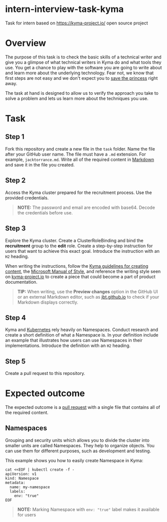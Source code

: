 # intern-interview-task-kyma
Task for intern based on https://kyma-project.io/ open source project
# Overview

The purpose of this task is to check the basic skills of a technical writer and give you a glimpse of what technical writers in Kyma do and what tools they use. You get a chance to play with the software you are going to write about and learn more about the underlying technology. Fear not, we know that first steps are not easy and we don't expect you to [save the princess](https://www.youtube.com/watch?v=5B-d3VHTdh0) right away.

The task at hand is designed to allow us to verify the approach you take to solve a problem and lets us learn more about the techniques you use.

# Task

## Step 1

Fork this repository and create a new file in the `task` folder. Name the file after your GitHub user name. The file must have a  `.md` extension. For example, `jacktorrance.md`.
Write all of the required content in [Markdown](https://www.markdowntutorial.com/) and save it in the file you created.

## Step 2

Access the Kyma cluster prepared for the recruitment process. Use the provided credentials.

>**NOTE:** The password and email are encoded with base64. Decode the credentials before use.
## Step 3

Explore the Kyma cluster. Create a ClusterRoleBinding and bind the **recruitment** group to the **edit** role. Create a step-by-step instruction for users that want to achieve this exact goal. Introduce the instruction with an `H2` heading.

When writing the instructions, follow the [Kyma guidelines for creating content](https://github.com/kyma-project/community/tree/master/guidelines/content-guidelines), the [Microsoft Manual of Style](https://docs.microsoft.com/en-us/style-guide/welcome/), and reference the writing style seen on [kyma-project.io](https://kyma-project.io/docs/) to create a piece that could become a part of product documentation.

>**TIP:** When writing, use the **Preview changes** option in the GitHub UI or an external Markdown editor, such as [jbt.github.io](https://jbt.github.io/markdown-editor/) to check if your Markdown displays correctly.
## Step 4

Kyma and [Kubernetes](https://kubernetes.io/) rely heavily on Namespaces. Conduct research and create a short definition of what a Namespace is. In your definition include an example that illustrates how users can use Namespaces in their implementations. Introduce the definition with an `H2` heading.

## Step 5

Create a pull request to this repository.

# Expected outcome

The expected outcome is a [pull request](https://github.com/Writers-Instagram/intern-interview-task/pulls) with a single file that contains all of the required content.

## Namespaces

Grouping and security units which allows you to divide the cluster into smaller units are called Namespaces. They help to organize objects. You can use them for different purposes, such as development and testing.

This example shows you how to easily create Namespace in Kyma:
```
cat <<EOF | kubectl create -f -
apiVersion: v1
kind: Namespace
metadata:
  name: my-namespace
  labels:
    env: "true"
EOF
```

>**NOTE:** Marking Namespace with ```env: "true"``` label makes it available for users
